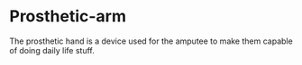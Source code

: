 # Prosthetic-arm
The prosthetic hand is a device used for the amputee to make them capable of doing daily life stuff.
